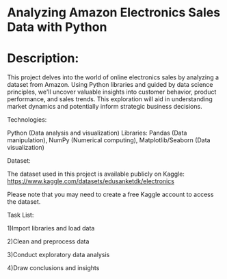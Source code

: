 # Analyzing Amazon Electronics Sales Data with Python
# Description:

This project delves into the world of online electronics sales by analyzing a dataset from Amazon. Using Python libraries and guided by data science principles, we'll uncover valuable insights into customer behavior, product performance, and sales trends. This exploration will aid in understanding market dynamics and potentially inform strategic business decisions.

Technologies:

Python (Data analysis and visualization) Libraries: Pandas (Data manipulation), NumPy (Numerical computing), Matplotlib/Seaborn (Data visualization)

Dataset:

The dataset used in this project is available publicly on Kaggle:
https://www.kaggle.com/datasets/edusanketdk/electronics

Please note that you may need to create a free Kaggle account to access the dataset.

Task List:

 1)Import libraries and load data
 
 2)Clean and preprocess data
 
 3)Conduct exploratory data analysis
 
 4)Draw conclusions and insights

